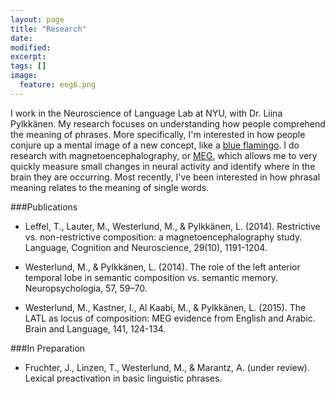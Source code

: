 ```yaml
---
layout: page
title: "Research"
date: 
modified:
excerpt:
tags: []
image:
  feature: eeg6.png
---
```


I work in the Neuroscience of Language Lab at NYU, with Dr. Liina Pylkkänen. My research focuses on understanding how people comprehend the meaning of phrases. More specifically, I'm interested in how people conjure up a mental image of a new concept, like a [blue flamingo](https://www.google.com/search?q=blue+flamingo&espv=2&biw=1164&bih=597&source=lnms&tbm=isch&sa=X&ei=kZNmVObPAezGsQTm0IJ4&ved=0CAYQ_AUoAQ#tbm=isch&q=blue+flamingo&imgdii=_). I do research with magnetoencephalography, or [MEG](http://en.wikipedia.org/wiki/Magnetoencephalography), which allows me to very quickly measure small changes in neural activity and identify where in the brain they are occurring. Most recently, I've been interested in how phrasal meaning relates to the meaning of single words. 

###Publications

* Leffel, T., Lauter, M., Westerlund, M., & Pylkkänen, L. (2014). Restrictive vs. non-restrictive composition: a magnetoencephalography study. Language, Cognition and Neuroscience, 29(10), 1191-1204. 

* Westerlund, M., & Pylkkänen, L. (2014). The role of the left anterior temporal lobe in semantic composition vs. semantic memory. Neuropsychologia, 57, 59–70.

* Westerlund, M., Kastner, I., Al Kaabi, M., & Pylkkänen, L. (2015). The LATL as locus of composition: MEG evidence from English and Arabic. Brain and Language, 141, 124-134. 

###In Preparation



* Fruchter, J., Linzen, T., Westerlund, M., & Marantz, A. (under review). Lexical preactivation in basic linguistic phrases. 